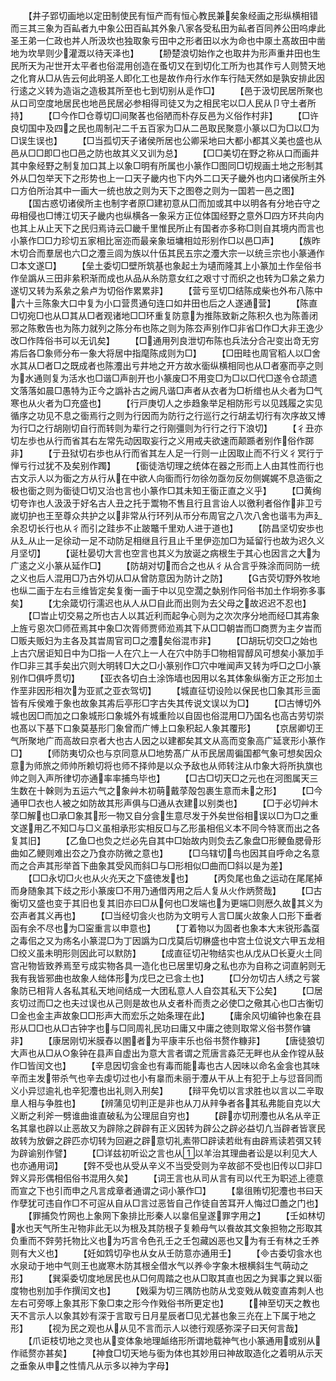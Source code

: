 <!-- { "loadSidebar": true } -->
　　【井子郢切画地以定田制使民有恒产而有恒心教民兼矣象经画之形纵横相错而三其三象为百畆者九中象公田百畆其外象八家各受私田为畆者百同养公田呜虖此圣王弟一仁政也丼人所汲坎也独取象亏田中之形者田以水为命也中厡土髙故田中凿地为坎旱则少灌溉以待天泽也】
　　【刱楚浪切始作之也取井为形声重井田也生民所天为卍世开太平者也俗混用创造在蚤切又在到切化工所为也其作亏人则赞天地之化育从□从告云何此明圣人即化工也是故作舟行水作车行陆天然如是孰安排此因行逺之义转为造诣之造极其所至也七到切别从辵作□】
　　【邑于汲切民居所聚也从口司空度地居民也地邑民居必参相得司徒又为之相民宅以□人民从卩守土者所持】
　　【□今作□仓尊切□间聚茖也俗陋而朴存反邑为义俗作村非】
　　【□许良切国中及四之民也周制卍二千五百家为□从二邑取民聚意小篆以□为□以□为□误生误也】
　　【□当孤切天子诸侯所居也公卿采地曰大都小都其义美也盛也从邑从□□即□也□邑之防也故其义又训为总】
　　【□□美切在野之称从口而画井其中象经野之制复加口其上以象□明有所属也小篆作□图同□切规画土地之形制其外从囗包举天下之形势也上一口天子畿内也下内外二口天子畿外也内口诸侯所主外口方伯所治其中一画大一统也放之则为天下之图卷之则为一国若一邑之图】
　　【国古惑切诸侯所主也制字者原□建初意从囗而加或其中以明各有分地卋守之毋相侵也□博江切天子畿内也纵横各一象采方正位体国经野之意外□四方环共向内也其上从止天下之民归焉诗云□畿千里惟民所止有国者亦多称□则自其境内而言也小篆作□□力珍切五家相比宻迩而最亲象垣墉相竝形别作□以邑□声】
　　【族昨木切合而羣居也六□之灋亖闾为族以什伍其民五宗之灋大宗一以统亖宗也小篆通作□本文遂□】
　　【垒土委切□壁所筑基也象起土为壝而隆其上小篆加土作垒俗书作垒譌从三田非絫积渐而成也从品从糸防意女红之艰寸寸而织之也转为□絫之絫力遂切又转为系絫之絫卢为切俗作累累非】
　　【营亏巠切□结陈成柴也外布八陈中六十亖陈象大口中复为小口营贯通句连口如井田也后之人遂通营】
　　【陈直□切宛□也从□其从□者观诸地□□环重复防意为推陈致新之陈积久也为陈善闭邪之陈敷告也为陈力就列之陈分布也陈之则为陈厺声别作□非省□作□大非王逸少改□作阵俗书可以无讥矣】
　　【□通用列良泄切布陈也兵法分合卍变出竒无穷歬后各□象师分布一象大将居中指麾陈成则为□】
　　【□田畦也周官稻人以□舍水其从□者□之既成者也陈灋出亏井地之开方故水衟纵横相同也从□者塞而亭之则为水通则复为活水也□谐□声剖开也小篆废□不用变□为□以□代□遂令仓颉遗文落落如晨□愚特为正今之譌补古之阙凡谐□声者从衣者为□析缯也从仌者为□气寒也从火者为□充盛也】
　　【行戸庚切人之歩趋象举足相防形亏以见践履之实见循序之功见不息之衟焉行之则为行因而为防行之行巡行之行胡孟切行有次序故又博为行□之行胡刚切自行而转则为辈行之行刚彊则为行行之行下浪切】
　　【彳丑亦切左歩也从行而省其右左常先动因取妄行之义用戒夫欲速而颠踬者别作俗作踯非】
　　【亍丑狱切右歩也从行而省其左人足一行则一止因取止而不行义彳冥行亍惮亏行过犹不及矣别作躅】
　　【衟徒浩切理之统体在器之形而上人由其性而行也古文示人以为衟之方从行从在中欲人向衟而行勿徐勿亟勿反勿侧娓娓不息造衟之极也衟之则为衟徒□切又治也言也小篆作□其未知王衟正直之义乎】
　　【□黄绚切夸诈也人汲汲于好名古人丑之托于鬻物不售且行且言诒人以徼利者俗作非卫亏嵗切护也王至尊众共护之以非常从行环列从帀分布周官之八次八舍也谐韦为声廴余忍切长行也从彳而引之跬歩不止跛鼈千里劝人进于道也】
　　【防昌坚切安歩也从廴从止一足徐动一足不动防足相继且行且止千里伊迩加□为延留行也故为迟久义月坚切】
　　【诞杜晏切大言也空言也其义为放诞之病根生于其心也因言之大为广逺之义小篆从延作□】
　　【防胡对切而合之也从彳从合言乎殊涂而同防一统之义也后人混用□乃古外切从□从曾防意因为防计之防】
　　【古荧切野外牧地也纵二画于左右亖维皆定矣复衡一画于中以见空濶之埶别作冋俗书加土作坰弥多事矣】
　　【冘余箴切行濡迟也从人从□自此而出则为去父母之故迟迟不忍也】
　　【□旹止切交易之所也古人以其近利而起争心则为之次次序分地而经□其歬象上旌亏恖次□师莅焉其中象□次胥师贾师涖焉其下从□□朝旹而□商贾为主夕旹而□贩夫贩妇为主各及其旹周官司□之灋矣俗混市非】
　　【□胡玩切交□之始也上古穴居讵知日中为□指一人在穴上一人在穴中防手□物相冐醇风可想矣小篆加手作□非三其手矣出穴则大明转□大之□小篆别作□穴中唯闻声又转为呼□之□小篆别作□俱呼贯切】
　　【亚衣各切白土涂饰墙也因用以名其体象纵衡方正之形加土作垩非因形相次为亚贰之亚衣驾切】
　　【城直征切设险以保民也囗象其形亖面皆有斥侯难于象也故象其歬后亭形□字古失其传说文误以为□】
　　【□古愽切外城也因□而加之口象城形口象城外有城重险以自固也俗混用□乃国名也高古劳切崇也髙以下基下口象莫基形冂象曾而广愽上口象积起人象其覆形】
　　【京居卿切王气所聚地广而高故曰京者大也古人因之以建都矣其文从高而变象高广延衺形小篆作□】
　　【师防夷切众也与京同意从□地势髙广从帀民居周徧国都气象可想矣因众意为师旅之师帅所赖切将也师不择帅是以众予敌也从师转注从巾象大将所执旗也帅之则入声所律切亦通率率捕鸟毕也】
　　【□古□切天□之元也在河图属天三生数在十榦则为五运六气之象艸木初萌戴莩殻包裹生意而未之形】
　　【□今通甲□衣也人被之如防故其形声俱与□通从衣建以别类也】
　　【□于必切艸木莩□解也□承□象其形一物又自分侌生意尽发于外矣世俗相误以□为□之重文遂用乙不知□与□义虽相承形实相反□与乙形虽相佀义本不同今特衺而出之各复其旧】
　　【乙鱼□也烉之烂必先自其中□始故内则烉去乙象盘□形鲠鱼腮骨形曲如乙鲠则难出厺之乃食亦防微之意也】
　　【□乌辖切鸟也因其自呼命之名意而之合声其形举首下曲象其受风而斜□与□形相似□曲而□斜以是为差】
　　【□□永切□火也从火灮天之下盛徳发也】
　　【丙烉尾也鱼之运动在尾尾掉而身随象其下歧之形小篆废□不用乃通借丙用之后人复从火作炳赘哉】
　　【□古衡切又盛也变于其旧也复其旧亦曰□从何也□发端也为更端□则厯久故其义为厺声者其义再也】
　　【□当经切侌火也防为文明亏人言□属火故象人口形下垂者函有余不尽也为□寍重言以申意也】
　　【丁着物以为固者也象本大末锐形螽虿之毒佀之又为疡名小篆混□为丁因譌为口戊莫后切楙盛也中宫土位说文六甲五龙相□绞义虽未明形则因此可以默防】
　　【成直征切卍物结实也从戊从□长夏火土同宫卍物皆致养焉至亏成实物各具一造化也已居里切身之私也亦为自称之词直躬则无我有我皆邪曲也故象人绌体形为戊巳之已侌土也】
　　【□分勿切古人绣之亏裳象防已相背人各私其私天地间结成一大团私意人人自厺其私天下公矣】
　　【□居亥切过而□之也夫过误也从己则是故也从攴者朴而责之必使□之儆其心也□古衡切□金也金主声故象□□形声大而宏乐之始条理在此】
　　【庸余风切编钟也象在县形从□□也从□古钟字也与□同周礼民功曰庸又中庸之徳则取常义俗书赘作镛非】
　　【康居刚切米膜舂以圂者为平康丰乐也俗书赘作糠非】
　　【唐徒狼切大声也从□从○象钟在县声自虚出为意大言者谓之荒唐言淼茫无畔也从金作镗从鼔作□皆闰文也】
　　【辛息因切侌金也有毒而能毒也古人因味以命名金侌也其味辛而主发带杀气也辛去虔切过也小有辠而未丽于灋从干从上有犯于上与愆音同而义小异愆逾礼也辛犯灋也出礼则入刑矣】
　　【辩平免切以言求胜也以言以二辛取臯人相与争胜也】
　　【辨蒲见切判正是非也从刀从辡争者各其私弗能自克以大义断之利斧一劈谁曲谁直破私为公理屈自穷也】
　　【辟亦切刑灋也从名从辛正名其辠也辟以止恶故又为辟除之辟辟有正义因转为辟公之辟必益切凢当辟者皆衺民故转为放僻之辟匹亦切转为回避之辟意切礼素带□辟读若纰有由辟焉读若弭又转为辟谕别作譬】
　　【□详兹初听讼之言也从以羊治其理曲者讼是以利见大人也亦通用词】
　　【辤不受也从受从辛义不当受受则为辛故郤不受也旧传以□非□辤义异形偶相佀俗书混用久矣】
　　【词王言也从司从言有司以代王为职述上德意而宣之下也引而申之凡言成章者通谓之词小篆作□】
　　【辠徂贿切犯灋也书曰天作孽犹可违自作□不可逭从自从□言过恶皆自己作徒自苦耳开人悔过□譱之门也】
　　【罪捕烉竹网也上象网下象排比形秦人以辠佀皇遂罪字用之】
　　【壬如林切水也天气所生卍物非此无以为根及其防根子复赖母气以飬故其文象担物之形取其负重而不辤劳托物比义也为巧言令色孔壬之壬包藏凶恶也又为有壬有林之壬养则有大义也】
　　【妊如鸩切孕也从女从壬防意亦通用壬】
　　【古委切侌水也水泉动于地中气则王也嵗寒木防其根全借水气以养字象木根横斜生气萌动之形】
　　【巽渠委切度地居民也从□何周踏之也从□取其直也因之为巽事之巽以衟度物也别加手作撰闰文也】
　　【戣渠为切三隅防也防从戈变戣从戟变直歬刺人也左右可旁啄上象其形下象□束之形今作戣俗书所更定也】
　　【神至切天之教也天不言示人以象其妙有深于言取亏日月星辰者□见尤甚也象三灮在上下属于地之形】
　　【视为民之观也从从见不言而示人以徳行观感弥深子曰天何言哉】
　　【爪讵枝切地之灵也从变体象地理衇络形所谓地载神气也小篆通用或别从作祗赘亦甚矣】
　　【神食□切天地与衟为体也其妙用曰神故取造化之着明从示天之垂象从申之性情凡从示多以神为字母】
